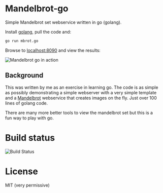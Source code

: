 # Mandelbrot-go
Simple Mandelbrot set webservice written in go (golang).

Install [golang](https://golang.org/doc/install), pull the code and:

```bash
go run mbrot.go
```

Browse to [localhost:8090](http://localhost:8090/) and view the results:

![Mandelbrot go in action](./docs/media/mbrot.gif "Mandelbrot go in action")

## Background
This was written by me as an exercise in learning go.  The code is as simple as possibly demonstrating a simple
webserver with a very simple template and a [Mandelbrot](https://en.wikipedia.org/wiki/Mandelbrot_set) webservice that 
creates images on the fly.  Just over 100 lines of golang code.

There are many more better tools to view the mandelbrot set but this is a fun way to play with go.

# Build status

![Build Status](https://travis-ci.com/sverrirab/mandelbrot-go.svg?branch=master)

# License
MIT (very permissive)

